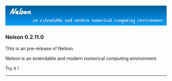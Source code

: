 ![banner](banner_homepage.png)

### Nelson 0.2.11.0

This is an pre-release of Nelson.

Nelson is an extendable and modern numerical computing environment.

Try it !


* * *




